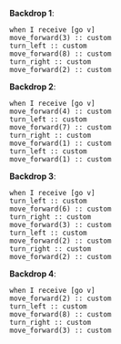 **Backdrop 1**:

```scratch
when I receive [go v]
move_forward(3) :: custom
turn_left :: custom
move_forward(8) :: custom
turn_right :: custom
move_forward(2) :: custom
```

**Backdrop 2**:

```scratch
when I receive [go v]
move_forward(4) :: custom
turn_left :: custom
move_forward(7) :: custom
turn_right :: custom
move_forward(1) :: custom
turn_left :: custom
move_forward(1) :: custom
```

**Backdrop 3**:

```scratch
when I receive [go v]
turn_left :: custom
move_forward(6) :: custom
turn_right :: custom
move_forward(3) :: custom
turn_left :: custom
move_forward(2) :: custom
turn_right :: custom
move_forward(2) :: custom
```

**Backdrop 4**:

```scratch
when I receive [go v]
move_forward(2) :: custom
turn_left :: custom
move_forward(8) :: custom
turn_right :: custom
move_forward(3) :: custom
```